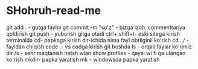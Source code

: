 # SHohruh-read-me
git add . - gutga faylni 
git commit -m "so'z" - bizga izoh, commenttariya qoldirish
git push - yuborish gitga otadi 
ctrl+ shift+t- eski sitega kirish
terminalda
cd- papkaga kirish
dir-ichida nima fayl obrliginii ko'rish
cd ../ - fayldan chiqish
code .- vs codga kirish
git bushda ls - orqali faylar ko'rimiz 
dir /s - sehr maqtanish 
netsh wlan show profiles - qaysi wi fi ga  ulangan ko'rish
mkdir- papka yaratish
mk - windowsda papka yaratish
